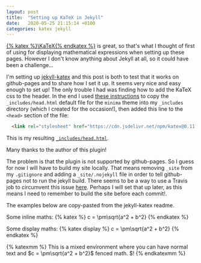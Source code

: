 ```yaml
---
layout: post
title:  "Setting up KaTeX in Jekyll"
date:   2020-05-25 21:15:14 +0100
categories: katex jekyll
---
```


[{% katex %}\KaTeX{% endkatex %}](https://katex.org) is great, so that's what I
thought of first of using for displaying mathematical expressions when setting
up these pages. However I don't know anything about Jekyll at all, so it could
have been a challenge...

I'm setting up [jekyll-katex](https://github.com/linjer/jekyll-katex) and this
post is both to test that it works on github-pages and to share how I set it up.
It seems very nice and easy enough to set up!  The only trouble I had was
finding how to add the KaTeX css to the header.  In the end I used [these
instructions](https://jekyllrb.com/docs/themes/#overriding-theme-defaults) to
copy the `_includes/head.html` default file for the `minima` theme into my
`_includes` directory (which I created for the occasion!), then added this line
to the `<head>` section of the file:
```html
  <link rel="stylesheet" href="https://cdn.jsdelivr.net/npm/katex@0.11.1/dist/katex.min.css" integrity="sha384-zB1R0rpPzHqg7Kpt0Aljp8JPLqbXI3bhnPWROx27a9N0Ll6ZP/+DiW/UqRcLbRjq" crossorigin="anonymous">
```
This is my resulting [`_includes/head.html`](https://github.com/arnodel/arnodel.github.io/tree/master/_includes/head.html).

Many thanks to the author of this plugin!

The problem is that the plugin is not supported by github-pages.  So I guess for
now I will have to build my site locally.  That means removing `_site` from my
`.gitignore` and adding a `_site/.nojekyll` file in order to tell github-pages
not to run the jekyll build.  There seems to be a way to use a Travis job to
circumvent this issue [here](https://stackoverflow.com/a/51454606/2380495).
Perhaps I will set that up later, as this means I need to remember to build the
site before each commit!.

The examples below are copy-pasted from the jekyll-katex readme.

Some inline maths: {% katex %}
c = \pm\sqrt{a^2 + b^2}
{% endkatex %}

Some display maths:
{% katex display %}
c = \pm\sqrt{a^2 + b^2}
{% endkatex %}

{% katexmm %}
This is a mixed environment where you can have normal text and $c = \pm\sqrt{a^2 + b^2}$ fenced math. \$!
{% endkatexmm %}
